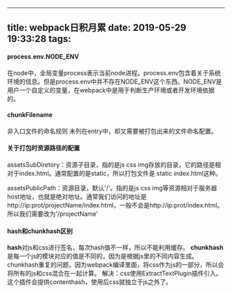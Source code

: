 
---
title: webpack日积月累
date: 2019-05-29 19:33:28
tags:
---

#### process.env.NODE_ENV

在node中，全局变量process表示当前node进程。process.env包含着关于系统环境的信息。但是process.env中并不存在NODE_ENV这个东西。NODE_ENV是用户一个自定义的变量，在webpack中是用于判断生产环境或者开发环境依据的。

#### chunkFilename
非入口文件的命名规则
未列在entry中，却又需要被打包出来的文件命名配置。

#### 关于打包时资源路径的配置

assetsSubDiretory：资源子目录，指的是js css img存放的目录，它的路径是相对于index.html。通常配置的是static，所以打包文件是 static index.html这种。

assetsPublicPath：资源目录，默认'/'。指的是js css img等资源相对于服务器host地址，也就是绝对地址。通常我们访问的地址是http://ip:prot/projectName/index.html，一般不会是http://ip:prot/index.html。所以我们需要改为'/projectName'

#### hash和chunkhash区别
**hash**对js和css进行签名，每次hash值不一样，所以不能利用缓存。
**chunkhash**是每一个js的模块对应的值是不同的，因为是根据js里的不同内容生成。
chunkhash重复的问题，因为webpack编译里面，将css作为js的一部分，所以会将所有的js和css混合在一起计算。
解决：css使用ExtractTextPlugin插件引入。这个插件会提供contenthash，使用后css就独立于js之外了。
